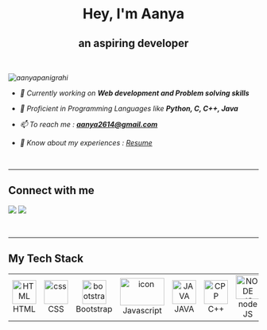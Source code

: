<h1 align="center">Hey, I'm Aanya </h1>
<h2 align="center">an aspiring developer</h2><br>


<p align="left"><em> <img src="https://komarev.com/ghpvc/?username=aanyapanigrahi&label=Profile%20views&color=0e75b6&style=flat" alt="aanyapanigrahi" /> </p>

- 🔭 Currently working on **Web development and Problem solving skills**

- 🌱 Proficient in Programming Languages like **Python, C, C++, Java**

- 📫 To reach me : **aanya2614@gmail.com**

- 📄 Know about my experiences : <a href="https://drive.google.com/file/d/1kKMSwdOOb9IATd4XqI1RBLRP4Asx3TXb/view?usp=sharing">Resume</a>
</em>
<br>
<hr>

<h2>Connect with me  </h2>
<p align="left">
<a href="https://www.linkedin.com/in/aanya-panigrahi-9b1681251"><img src="https://img.shields.io/badge/LinkedIn-0077B5?style=for-the-badge&logo=linkedin&logoColor=white"></a></a>
<a href="https://instagram.com/aan.yahoo"><img src="https://img.shields.io/badge/instagram-d11b59?style=for-the-badge&logo=instagram&logoColor=white"></a></a>
</p>

<br>

<hr>

<h2 align="left" border="0">My Tech Stack    </h2>


  

 ***<table>***
  <tr>
<!--      <td align="center" width="90">
        <img src="https://media1.giphy.com/avatars/GenCGroup/DDI6XPb1buW5.gif" alt="icon" width="79" height="60" />
      <br>C -->
<!--     <td align="center" width="98">
      <a href="#macropower-tech">
        <img src="https://techstack-generator.vercel.app/python-icon.svg" alt="icon" width="89" height="55" />
      </a>
      <br>Python
    </td> -->
   <td align="center"  width="98">
        <img src="https://skillicons.dev/icons?i=html" width="48" height="48" alt="HTML" />
      <br>HTML
    </td>
   <td align="center" width="98">
        <img src="https://skillicons.dev/icons?i=css" width="48" height="48" alt="css" />
      <br>CSS
    </td>
   <td align="center"  width="98">
        <img src="https://skillicons.dev/icons?i=bootstrap" width="48" height="48" alt="bootstrap" />
      <br>Bootstrap
    </td>
   <td align="center" width="98">
        <img src="https://techstack-generator.vercel.app/js-icon.svg" alt="icon" width="89" height="55" />
      <br>Javascript
    </td>
<!--   <td align="center" width="90">
       <img src="https://techstack-generator.vercel.app/mysql-icon.svg" alt="icon" width="89" height="60" />       
     <br>SQL  
      </td> -->
       <td align="center"  width="98">
        <img src="https://skillicons.dev/icons?i=java" width="48" height="48" alt="JAVA" />
      <br>JAVA
    </td>
     <td align="center"  width="98">
        <img src="https://skillicons.dev/icons?i=cpp" width="48" height="48" alt="CPP" />
      <br>C++
    </td>
     <td align="center"  width="98">
        <img src="https://skillicons.dev/icons?i=nodejs" width="48" height="48" alt="NODE JS" />
      <br>node JS
    </td>
      
